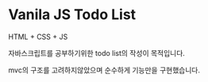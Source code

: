 # Vanila JS Todo List

HTML + CSS + JS

자바스크립트를 공부하기위한 todo list의 작성이 목적입니다. 

mvc의 구조를 고려하지않았으며 순수하게 기능만을 구현했습니다.





